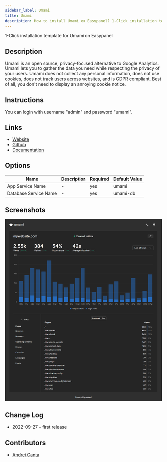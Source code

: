 ```yaml
---
sidebar_label: Umami
title: Umami
description: How to install Umami on Easypanel? 1-Click installation template for Umami on Easypanel
---
```


<!-- generated -->

1-Click installation template for Umami on Easypanel

## Description

Umami is an open source, privacy-focused alternative to Google Analytics. Umami lets you to gather the data you need while respecting the privacy of your users. Umami does not collect any personal information, does not use cookies, does not track users across websites, and is GDPR compliant. Best of all, you don't need to display an annoying cookie notice.

## Instructions

You can login with username "admin" and password "umami".

## Links

- [Website](https://umami.is/)
- [Github](https://github.com/umami-software/umami)
- [Documentation](https://umami.is/docs)

## Options

Name | Description | Required | Default Value
-|-|-|-
App Service Name | - | yes | umami
Database Service Name | - | yes | umami-db

## Screenshots

![Umami Screenshot](./assets/screenshot.png)

## Change Log

- 2022-09-27 – first release

## Contributors

- [Andrei Canta](https://github.com/deiucanta)
